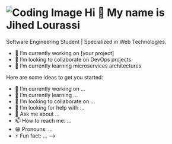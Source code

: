 ![Coding Image](https://www.google.com/url?sa=i&url=https%3A%2F%2Fwww.bairesdev.com%2Fblog%2Fpro-code-vs-low-code-development%2F&psig=AOvVaw2kX6ywYf6NJj1fE9zE7B49&ust=1740954789723000&source=images&cd=vfe&opi=89978449&ved=0CBQQjRxqFwoTCJCO5pH46YsDFQAAAAAdAAAAABAS)
 Hi 👋 My name is Jihed Lourassi
===================================
Software Engineering Student | Specialized in Web Technologies.

- 🚀 I’m currently working on [your project]
- 🤝 I’m looking to collaborate on DevOps projects
- 🌱 I’m currently learning microservices architectures




Here are some ideas to get you started:

- 🔭 I’m currently working on ...
- 🌱 I’m currently learning ...
- 👯 I’m looking to collaborate on ...
- 🤔 I’m looking for help with ...
- 💬 Ask me about ...
- 📫 How to reach me: ...
- 😄 Pronouns: ...
- ⚡ Fun fact: ...
-->
